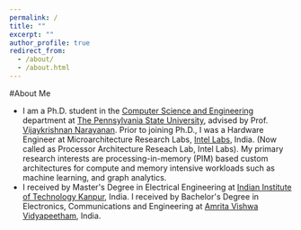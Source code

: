 ```yaml
---
permalink: /
title: ""
excerpt: ""
author_profile: true
redirect_from: 
  - /about/
  - /about.html
---
```


#About Me

* I am a Ph.D. student in the [Computer Science and Engineering](https://www.eecs.psu.edu/departments/EECS-Departments-Computer-Science-Engineering3.aspx) department at [The Pennsylvania State University](https://www.psu.edu/), advised by Prof. [Vijaykrishnan Narayanan](https://vijay565.wixsite.com/vijay). Prior to joining Ph.D., I was a Hardware Engineer at Microarchitecture Research Labs, [Intel Labs](https://www.intel.com/content/www/us/en/research/overview.html), India. (Now called as Processor Architecture Reseach Lab, Intel Labs).
My primary research interests are processing-in-memory (PIM) based custom architectures for compute and memory intensive workloads such as machine learning, and graph analytics.
* I received by Master's Degree in Electrical Engineering at [Indian Institute of Technology Kanpur](https://www.iitk.ac.in/ee/), India. I received by Bachelor's Degree in Electronics, Communications and Engineering at [Amrita Vishwa Vidyapeetham](https://www.amrita.edu/), India. 
